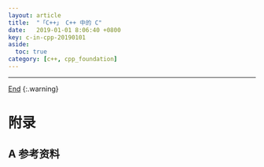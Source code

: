 ```yaml
---
layout: article
title:  "「C++」 C++ 中的 C"
date:   2019-01-01 8:06:40 +0800
key: c-in-cpp-20190101
aside:
  toc: true
category: [c++, cpp_foundation]
---
```

<span id='head'></span>

<!--more-->




-------------------  
[End](#head)
{:.warning}  


# 附录
## A 参考资料
